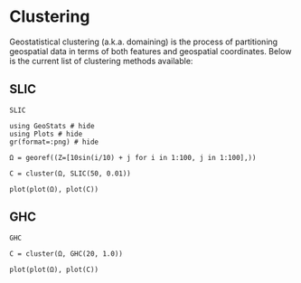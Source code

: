 # Clustering

Geostatistical clustering (a.k.a. domaining) is the process of partitioning
geospatial data in terms of both features and geospatial coordinates. Below
is the current list of clustering methods available:

## SLIC

```@docs
SLIC
```

```@example clustering
using GeoStats # hide
using Plots # hide
gr(format=:png) # hide

Ω = georef((Z=[10sin(i/10) + j for i in 1:100, j in 1:100],))

C = cluster(Ω, SLIC(50, 0.01))

plot(plot(Ω), plot(C))
```

## GHC

```@docs
GHC
```

```@example clustering
C = cluster(Ω, GHC(20, 1.0))

plot(plot(Ω), plot(C))
```

